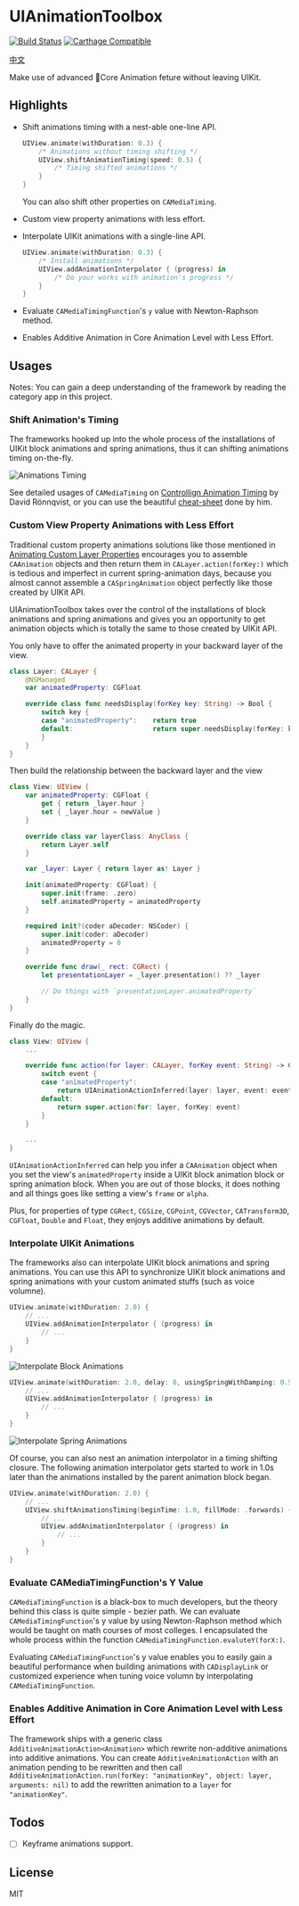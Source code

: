 # UIAnimationToolbox

[![Build Status](https://travis-ci.com/WeZZard/UIAnimationToolbox.svg?branch=master)](https://travis-ci.com/WeZZard/UIAnimationToolbox)
[![Carthage Compatible](https://img.shields.io/badge/Carthage-compatible-4BC51D.svg?style=flat)](https://github.com/Carthage/Carthage)

[中文](./使用說明.md)

Make use of advanced Core Animation feture without leaving UIKit.

## Highlights

- Shift animations timing with a nest-able one-line API.

  ```swift
  UIView.animate(withDuration: 0.3) {
      /* Animations without timing shifting */
      UIView.shiftAnimationTiming(speed: 0.5) {
          /* Timing shifted animations */
      }
  }
  ```

  You can also shift other properties on `CAMediaTiming`.

- Custom view property animations with less effort.

- Interpolate UIKit animations with a single-line API.

  ```swift
  UIView.animate(withDuration: 0.3) {
      /* Install animations */
      UIView.addAnimationInterpolator { (progress) in
          /* Do your works with animation's progress */
      }
  }
  ```

- Evaluate `CAMediaTimingFunction`'s `y` value with Newton-Raphson method.

- Enables Additive Animation in Core Animation Level with Less Effort.

## Usages

Notes: You can gain a deep understanding of the framework by reading the
category app in this project.

### Shift Animation's Timing

The frameworks hooked up into the whole process of the installations of
UIKit block animations and spring animations, thus it can shifting
animations timing on-the-fly.

![Animations Timing](.readme.d/animations-timing-example.gif)

See detailed usages of `CAMediaTiming` on
[Controllign Animation Timing](http://ronnqvi.st/controlling-animation-timing)
by David Rönnqvist, or you can use the beautiful
[cheat-sheet](http://ronnqvi.st/images/CAMediaTiming%20cheat%20sheet.pdf)
done by him.

### Custom View Property Animations with Less Effort

Traditional custom property animations solutions like those mentioned in
[Animating Custom Layer Properties](https://www.objc.io/issues/12-animations/animating-custom-layer-properties/)
encourages you to assemble `CAAnimation` objects and then return them in
`CALayer.action(forKey:)` which is tedious and imperfect in current
spring-animation days, because you almost cannot assemble a
`CASpringAnimation` object perfectly like those created by UIKit API.

UIAnimationToolbox takes over the control of the installations of block
animations and spring animations and gives you an opportunity to get
animation objects which is totally the same to those created by UIKit API.

You only have to offer the animated property in your backward layer of the
view.

```swift
class Layer: CALayer {
    @NSManaged
    var animatedProperty: CGFloat

    override class func needsDisplay(forKey key: String) -> Bool {
        switch key {
        case "animatedProperty":    return true
        default:                    return super.needsDisplay(forKey: key)
        }
    }
}
```

Then build the relationship between the backward layer and the view

```swift
class View: UIView {
    var animatedProperty: CGFloat {
        get { return _layer.hour }
        set { _layer.hour = newValue }
    }

    override class var layerClass: AnyClass {
        return Layer.self
    }

    var _layer: Layer { return layer as! Layer }

    init(animatedProperty: CGFloat) {
        super.init(frame: .zero)
        self.animatedProperty = animatedProperty
    }

    required init?(coder aDecoder: NSCoder) {
        super.init(coder: aDecoder)
        animatedProperty = 0
    }

    override func draw(_ rect: CGRect) {
        let presentationLayer = _layer.presentation() ?? _layer

        // Do things with `presentationLayer.animatedProperty`
    }
}
```

Finally do the magic.

```swift
class View: UIView {
    ...

    override func action(for layer: CALayer, forKey event: String) -> CAAction? {
        switch event {
        case "animatedProperty":
            return UIAnimationActionInferred(layer: layer, event: event)
        default:
            return super.action(for: layer, forKey: event)
        }
    }

    ...
}
```

`UIAnimationActionInferred` can help you infer a `CAAnimation` object when
you set the view's `animatedProperty` inside a UIKit block animation block
or spring animation block. When you are out of those blocks, it does
nothing and all things goes like setting a view's `frame` or `alpha`.

Plus, for properties of type `CGRect`, `CGSize`, `CGPoint`, `CGVector`,
`CATransform3D`, `CGFloat`, `Double` and `Float`, they enjoys additive
animations by default.

### Interpolate UIKit Animations

The frameworks also can interpolate UIKit block animations and spring
animations. You can use this API to synchronize UIKit block animations and
spring animations with your custom animated stuffs (such as voice volumne).

```swift
UIView.animate(withDuration: 2.0) {
    // ...
    UIView.addAnimationInterpolator { (progress) in
        // ...
    }
}
```

![Interpolate Block Animations](.readme.d/interpolate-block-animations-example.gif)

```swift
UIView.animate(withDuration: 2.0, delay: 0, usingSpringWithDamping: 0.5, initialSpringVelocity: 0.2, options: []) {
    // ...
    UIView.addAnimationInterpolator { (progress) in
        // ...
    }
}
```

![Interpolate Spring Animations](.readme.d/interpolate-spring-animations-example.gif)

Of course, you can also nest an animation interpolator in a timing
shifting closure. The following animation interpolator gets started to
work in 1.0s later than the animations installed by the parent animation
block began.

```swift
UIView.animate(withDuration: 2.0) {
    // ...
    UIView.shiftAnimationsTiming(beginTime: 1.0, fillMode: .forwards) {
        // ...
        UIView.addAnimationInterpolator { (progress) in
            // ...
        }
    }
}
```

### Evaluate CAMediaTimingFunction's Y Value

`CAMediaTimingFunction` is a black-box to much developers, but the theory
behind this class is quite simple - bezier path. We can evaluate
`CAMediaTimingFunction`'s y value by using Newton-Raphson method which
would be taught on math courses of most colleges. I encapsulated the whole
process within the function `CAMediaTimingFunction.evaluteY(forX:)`.

Evaluating `CAMediaTimingFunction`'s y value enables you to easily gain a
beautiful performance when building animations with `CADisplayLink` or
customized experience when tuning voice volumn by interpolating
`CAMediaTimingFunction`.

### Enables Additive Animation in Core Animation Level with Less Effort

The framework ships with a generic class `AdditiveAnimationAction<Animation>`
which rewrite non-additive animations into additive animations. You can
create `AdditiveAnimationAction` with an animation pending to be rewritten
and then call `AdditiveAnimationAction.run(forKey: "animationKey", object: layer, arguments: nil)`
to add the rewritten animation to a `layer` for `"animationKey"`.

## Todos

- [ ] Keyframe animations support.

## License

MIT
